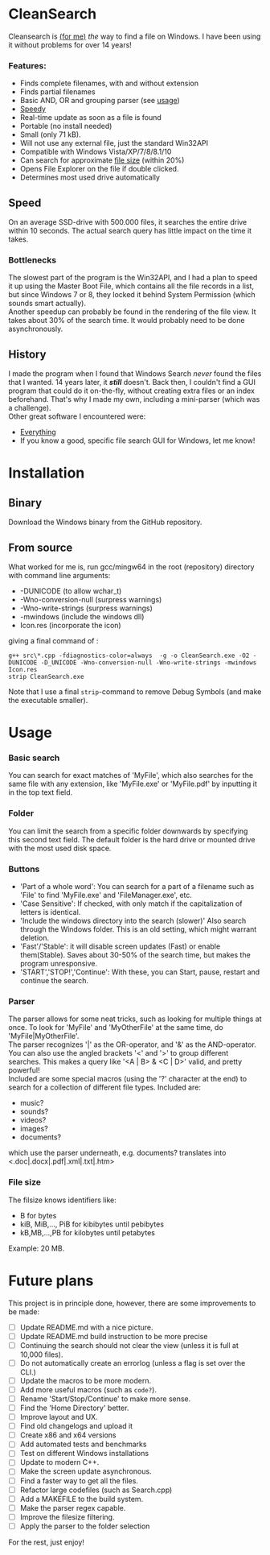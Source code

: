 # CleanSearch

Cleansearch is [(for me)](#history) *the* way to find a file on Windows. I have been using it without problems for over 14 years!

### Features:

- Finds complete filenames, with and without extension
- Finds partial filenames
- Basic AND, OR and grouping parser (see [usage](#usage))
- [Speedy](#speed)
- Real-time update as soon as a file is found
- Portable (no install needed)
- Small (only 71 kB).
- Will not use any external file, just the standard Win32API
- Compatible with Windows Vista/XP/7/8/8.1/10
- Can search for approximate [file size](#file-size) (within 20%)
- Opens File Explorer on the file if double clicked.
- Determines most used drive automatically


## Speed
On an average SSD-drive with 500.000 files, it searches the entire drive within 10 seconds. The actual search query has little impact on the time it takes.

### Bottlenecks
The slowest part of the program is the Win32API, and I had a plan to speed it up using the Master Boot File, which contains all the file records in a list, but since Windows 7 or 8, they locked it behind System Permission (which sounds smart actually).  
Another speedup can probably be found in the rendering of the file view. It takes about 30% of the search time. It would probably need to be done asynchronously.


## History
I made the program when I found that Windows Search *never* found the files that I wanted. 14 years later, it ***still*** doesn't. Back then, I couldn't find a GUI program that could do it on-the-fly, without creating extra files or an index beforehand. That's why I made my own, including a mini-parser (which was a challenge).  
Other great software I encountered were:

- [Everything](https://www.voidtools.com/)
- If you know a good, specific file search GUI for Windows, let me know!

# Installation

## Binary
Download the Windows binary from the GitHub repository.

## From source
What worked for me is, run gcc/mingw64 in the root (repository) directory with command line arguments:
- -DUNICODE (to allow wchar_t)
- -Wno-conversion-null (surpress warnings)
- -Wno-write-strings (surpress warnings)
- -mwindows (include the windows dll)
- Icon.res (incorporate the icon)

giving a final command of :


```
g++ src\*.cpp -fdiagnostics-color=always  -g -o CleanSearch.exe -O2 -DUNICODE -D_UNICODE -Wno-conversion-null -Wno-write-strings -mwindows Icon.res
strip CleanSearch.exe
```
Note that I use a final `strip`-command to remove Debug Symbols (and make the executable smaller).

# Usage
### Basic search
You can search for exact matches of 'MyFile', which also searches for the same file with any extension, like 'MyFile.exe' or 'MyFile.pdf' by inputting it in the top text field.
### Folder
You can limit the search from a specific folder downwards by specifying this second text field. The default folder is the hard drive or mounted drive with the most used disk space.
### Buttons
- 'Part of a whole word': You can search for a part of a filename such as 'File' to find 'MyFile.exe' and 'FileManager.exe', etc.   
- 'Case Sensitive': If checked, with only match if the capitalization of letters is identical.
- 'Include the windows directory into the search (slower)' Also search through the Windows folder. This is an old setting, which might warrant deletion.
- 'Fast'/'Stable': it will disable screen updates (Fast) or enable them(Stable). Saves about 30-50% of the search time, but makes the program unresponsive.
- 'START','STOP!','Continue': With these, you can Start, pause, restart and continue the search.

### Parser
The parser allows for some neat tricks, such as looking for multiple things at once. To look for 'MyFile' and 'MyOtherFile' at the same time, do 'MyFile|MyOtherFile'.   
The parser recognizes '|' as the OR-operator, and '&' as the AND-operator. You can also use the angled brackets '<' and '>' to group different searches. This makes a query like '<A | B> & <C | D>' valid, and pretty powerful!  
Included are some special macros (using the '?' character at the end) to search for a collection of different file types. Included are:

- music?
- sounds?
- videos?
- images?
- documents?

which use the parser underneath, e.g. documents? translates into <.doc|.docx|.pdf|.xml|.txt|.htm> 

### File size
The filsize knows identifiers like:
- B for bytes
- kiB, MiB,..., PiB for kibibytes until pebibytes
- kB,MB,...,PB for kilobytes until petabytes

Example: 20 MB.

# Future plans

This project is in principle done, however, there are some improvements to be made:

- [ ] Update README.md with a nice picture.
- [ ] Update README.md build instruction to be more precise
- [ ] Continuing the search should not clear the view (unless it is full at 10,000 files).
- [ ] Do not automatically create an errorlog (unless a flag is set over the CLI.)
- [ ] Update the macros to be more modern.
- [ ] Add more useful macros (such as `code?`).
- [ ] Rename 'Start/Stop/Continue' to make more sense.
- [ ] Find the 'Home Directory' better.
- [ ] Improve layout and UX.
- [ ] Find old changelogs and upload it
- [ ] Create x86 and x64 versions
- [ ] Add automated tests and benchmarks
- [ ] Test on different Windows installations
- [ ] Update to modern C++.
- [ ] Make the screen update asynchronous.
- [ ] Find a faster way to get all the files.
- [ ] Refactor large codefiles (such as Search.cpp)
- [ ] Add a MAKEFILE to the build system.
- [ ] Make the parser regex capable.
- [ ] Improve the filesize filtering.
- [ ] Apply the parser to the folder selection

For the rest, just enjoy!

